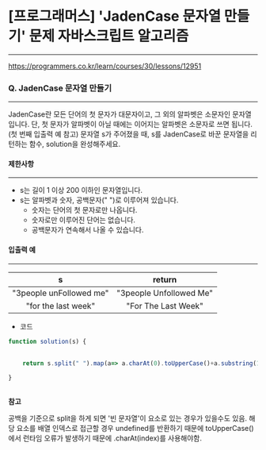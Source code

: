 # [프로그래머스] 'JadenCase 문자열 만들기' 문제 자바스크립트 알고리즘
-------
https://programmers.co.kr/learn/courses/30/lessons/12951
### Q. JadenCase 문자열 만들기
-----
JadenCase란 모든 단어의 첫 문자가 대문자이고, 그 외의 알파벳은 소문자인 문자열입니다. 단, 첫 문자가 알파벳이 아닐 때에는 이어지는 알파벳은 소문자로 쓰면 됩니다. (첫 번째 입출력 예 참고)
문자열 s가 주어졌을 때, s를 JadenCase로 바꾼 문자열을 리턴하는 함수, solution을 완성해주세요.


#### 제한사항 
---
* s는 길이 1 이상 200 이하인 문자열입니다.
* s는 알파벳과 숫자, 공백문자(" ")로 이루어져 있습니다.
    * 숫자는 단어의 첫 문자로만 나옵니다.
    * 숫자로만 이루어진 단어는 없습니다.
    * 공백문자가 연속해서 나올 수 있습니다.


#### 입출력 예  
-----
|s|	return|
|:---:|:---:|
|"3people unFollowed me"	|"3people Unfollowed Me"|
|"for the last week"	|"For The Last Week"|


* 코드 
```js
function solution(s) {
   
    
    return s.split(" ").map(a=> a.charAt(0).toUpperCase()+a.substring(1).toLowerCase()).join(" ")

}
   
``` 

**참고**

공백을 기준으로 split을 하게 되면 '빈 문자열'이 요소로 있는 경우가 있을수도 있음. 해당 요소를 배열 인덱스로 접근할 경우 undefined를 반환하기 때문에 toUpperCase()에서 런타임 오류가 발생하기 때문에 .charAt(index)를 사용해야함.
